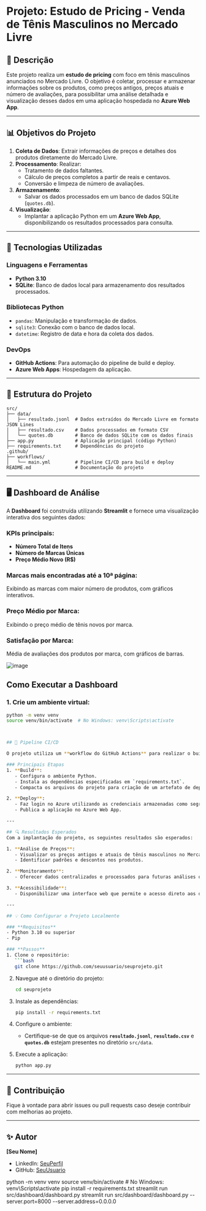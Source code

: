 # Projeto: Estudo de Pricing - Venda de Tênis Masculinos no Mercado Livre

## 📄 Descrição
Este projeto realiza um **estudo de pricing** com foco em tênis masculinos anunciados no Mercado Livre. O objetivo é coletar, processar e armazenar informações sobre os produtos, como preços antigos, preços atuais e número de avaliações, para possibilitar uma análise detalhada e visualização desses dados em uma aplicação hospedada no **Azure Web App**.

---

## 📊 Objetivos do Projeto
1. **Coleta de Dados**: Extrair informações de preços e detalhes dos produtos diretamente do Mercado Livre.
2. **Processamento**: Realizar:
   - Tratamento de dados faltantes.
   - Cálculo de preços completos a partir de reais e centavos.
   - Conversão e limpeza de número de avaliações.
3. **Armazenamento**:
   - Salvar os dados processados em um banco de dados SQLite (`quotes.db`).
4. **Visualização**:
   - Implantar a aplicação Python em um **Azure Web App**, disponibilizando os resultados processados para consulta.

---

## 🚀 Tecnologias Utilizadas

### Linguagens e Ferramentas
- **Python 3.10**
- **SQLite**: Banco de dados local para armazenamento dos resultados processados.

### Bibliotecas Python
- `pandas`: Manipulação e transformação de dados.
- `sqlite3`: Conexão com o banco de dados local.
- `datetime`: Registro de data e hora da coleta dos dados.

### DevOps
- **GitHub Actions**: Para automação do pipeline de build e deploy.
- **Azure Web Apps**: Hospedagem da aplicação.

---

## 🔨 Estrutura do Projeto

```plaintext
src/
├── data/
│   ├── resultado.jsonl  # Dados extraídos do Mercado Livre em formato JSON Lines
│   ├── resultado.csv    # Dados processados em formato CSV
│   └── quotes.db        # Banco de dados SQLite com os dados finais
├── app.py               # Aplicação principal (código Python)
├── requirements.txt     # Dependências do projeto
.github/
├── workflows/
│   └── main.yml         # Pipeline CI/CD para build e deploy
README.md                # Documentação do projeto
```

---

## 🖥️ Dashboard de Análise

A **Dashboard** foi construída utilizando **Streamlit** e fornece uma visualização interativa dos seguintes dados:

### KPIs principais:
- **Número Total de Itens**
- **Número de Marcas Únicas**
- **Preço Médio Novo (R$)**

### Marcas mais encontradas até a 10ª página:
Exibindo as marcas com maior número de produtos, com gráficos interativos.

### Preço Médio por Marca:
Exibindo o preço médio de tênis novos por marca.

### Satisfação por Marca:
Média de avaliações dos produtos por marca, com gráficos de barras.

![image](https://github.com/user-attachments/assets/65f85557-8114-4ccd-bf35-a8bb96c9217e)

## Como Executar a Dashboard

### 1. Crie um ambiente virtual:
```bash
python -m venv venv
source venv/bin/activate  # No Windows: venv\Scripts\activate



## 🚜 Pipeline CI/CD

O projeto utiliza um **workflow do GitHub Actions** para realizar o build e deploy automáticos.

### Principais Etapas
1. **Build**:
   - Configura o ambiente Python.
   - Instala as dependências especificadas em `requirements.txt`.
   - Compacta os arquivos do projeto para criação de um artefato de deploy.

2. **Deploy**:
   - Faz login no Azure utilizando as credenciais armazenadas como segredos no repositório.
   - Publica a aplicação no Azure Web App.

---

## 🔍 Resultados Esperados
Com a implantação do projeto, os seguintes resultados são esperados:

1. **Análise de Preços**:
   - Visualizar os preços antigos e atuais de tênis masculinos no Mercado Livre.
   - Identificar padrões e descontos nos produtos.

2. **Monitoramento**:
   - Oferecer dados centralizados e processados para futuras análises ou estudos.

3. **Acessibilidade**:
   - Disponibilizar uma interface web que permite o acesso direto aos dados processados.

---

## 💡 Como Configurar o Projeto Localmente

### **Requisitos**
- Python 3.10 ou superior
- Pip

### **Passos**
1. Clone o repositório:
   ```bash
   git clone https://github.com/seuusuario/seuprojeto.git
   ```

2. Navegue até o diretório do projeto:
   ```bash
   cd seuprojeto
   ```

3. Instale as dependências:
   ```bash
   pip install -r requirements.txt
   ```

4. Configure o ambiente:
   - Certifique-se de que os arquivos **`resultado.jsonl`**, **`resultado.csv`** e **`quotes.db`** estejam presentes no diretório `src/data`.

5. Execute a aplicação:
   ```bash
   python app.py
   ```

---

## 🏢 Contribuição
Fique à vontade para abrir issues ou pull requests caso deseje contribuir com melhorias ao projeto.

---

## ✨ Autor
**[Seu Nome]**  
- LinkedIn: [SeuPerfil](https://linkedin.com/in/seuperfil)
- GitHub: [SeuUsuario](https://github.com/seuusuario)


python -m venv venv
source venv/bin/activate  # No Windows: venv\Scripts\activate
pip install -r requirements.txt
streamlit run src/dashboard/dashboard.py
streamlit run src/dashboard/dashboard.py --server.port=8000 --server.address=0.0.0.0
